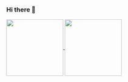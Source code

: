 ### Hi there 👋

<!--
**tracytangyc/tracytangyc** is a ✨ _special_ ✨ repository because its `README.md` (this file) appears on your GitHub profile.

Here are some ideas to get you started:

- 🔭 I’m currently working on ...
- 🌱 I’m currently learning ...
- 👯 I’m looking to collaborate on ...
- 🤔 I’m looking for help with ...
- 💬 Ask me about ...
- 📫 How to reach me: ...
- 😄 Pronouns: ...
- ⚡ Fun fact: ...
-->

<a href="https://github.com/tracytangyc">
  <img height="150" align="center" src="https://github-readme-stats.vercel.app/api?username=tracytangyc&show_icons=true&count_private=true&theme=buefy" />
</a>
<a href="https://github.com/tracytangyc">
  <img height="150" align="center" src="https://github-readme-stats.vercel.app/api/top-langs/?username=tracytangyc&langs_count=6&layout=compact&theme=buefy" />
</a>
